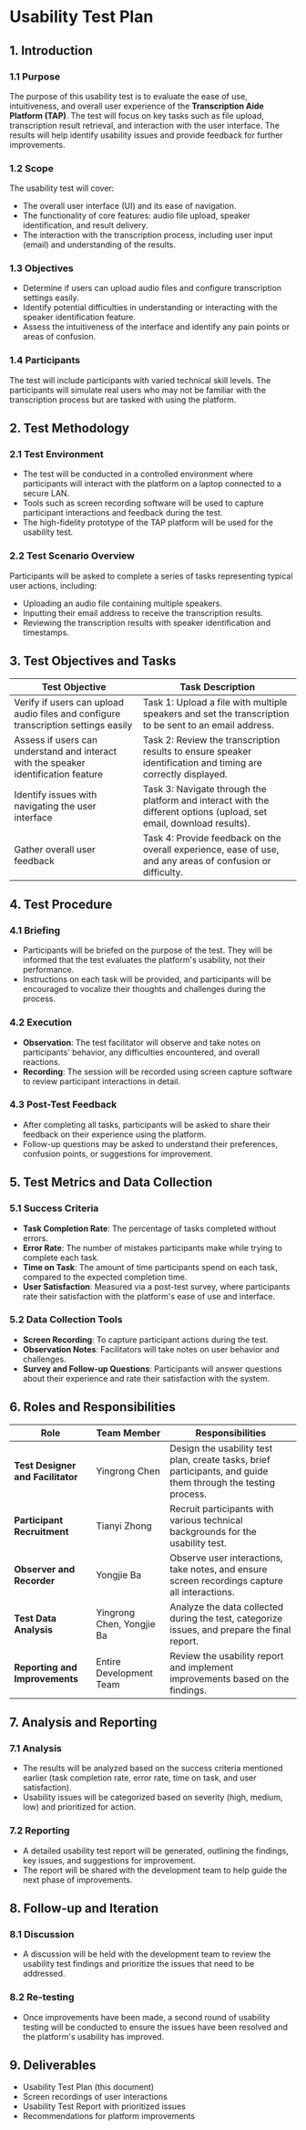 
# **Usability Test Plan**

## **1. Introduction**

### **1.1 Purpose**
The purpose of this usability test is to evaluate the ease of use, intuitiveness, and overall user experience of the **Transcription Aide Platform (TAP)**. The test will focus on key tasks such as file upload, transcription result retrieval, and interaction with the user interface. The results will help identify usability issues and provide feedback for further improvements.

### **1.2 Scope**
The usability test will cover:
- The overall user interface (UI) and its ease of navigation.
- The functionality of core features: audio file upload, speaker identification, and result delivery.
- The interaction with the transcription process, including user input (email) and understanding of the results.

### **1.3 Objectives**
- Determine if users can upload audio files and configure transcription settings easily.
- Identify potential difficulties in understanding or interacting with the speaker identification feature.
- Assess the intuitiveness of the interface and identify any pain points or areas of confusion.

### **1.4 Participants**
The test will include participants with varied technical skill levels. The participants will simulate real users who may not be familiar with the transcription process but are tasked with using the platform.


## **2. Test Methodology**

### **2.1 Test Environment**
- The test will be conducted in a controlled environment where participants will interact with the platform on a laptop connected to a secure LAN.
- Tools such as screen recording software will be used to capture participant interactions and feedback during the test.
- The high-fidelity prototype of the TAP platform will be used for the usability test.

### **2.2 Test Scenario Overview**
Participants will be asked to complete a series of tasks representing typical user actions, including:
- Uploading an audio file containing multiple speakers.
- Inputting their email address to receive the transcription results.
- Reviewing the transcription results with speaker identification and timestamps.


## **3. Test Objectives and Tasks**

| **Test Objective**                                                                 | **Task Description**                                                                                                   |
|------------------------------------------------------------------------------------|------------------------------------------------------------------------------------------------------------------------|
| Verify if users can upload audio files and configure transcription settings easily | Task 1: Upload a file with multiple speakers and set the transcription to be sent to an email address.                  |
| Assess if users can understand and interact with the speaker identification feature| Task 2: Review the transcription results to ensure speaker identification and timing are correctly displayed.           |
| Identify issues with navigating the user interface                                 | Task 3: Navigate through the platform and interact with the different options (upload, set email, download results).     |
| Gather overall user feedback                                                       | Task 4: Provide feedback on the overall experience, ease of use, and any areas of confusion or difficulty.              |


## **4. Test Procedure**

### **4.1 Briefing**
- Participants will be briefed on the purpose of the test. They will be informed that the test evaluates the platform's usability, not their performance.
- Instructions on each task will be provided, and participants will be encouraged to vocalize their thoughts and challenges during the process.

### **4.2 Execution**
- **Observation**: The test facilitator will observe and take notes on participants' behavior, any difficulties encountered, and overall reactions.
- **Recording**: The session will be recorded using screen capture software to review participant interactions in detail.
  
### **4.3 Post-Test Feedback**
- After completing all tasks, participants will be asked to share their feedback on their experience using the platform.
- Follow-up questions may be asked to understand their preferences, confusion points, or suggestions for improvement.


## **5. Test Metrics and Data Collection**

### **5.1 Success Criteria**
- **Task Completion Rate**: The percentage of tasks completed without errors.
- **Error Rate**: The number of mistakes participants make while trying to complete each task.
- **Time on Task**: The amount of time participants spend on each task, compared to the expected completion time.
- **User Satisfaction**: Measured via a post-test survey, where participants rate their satisfaction with the platform's ease of use and interface.

### **5.2 Data Collection Tools**
- **Screen Recording**: To capture participant actions during the test.
- **Observation Notes**: Facilitators will take notes on user behavior and challenges.
- **Survey and Follow-up Questions**: Participants will answer questions about their experience and rate their satisfaction with the system.


## **6. Roles and Responsibilities**

| **Role**                            | **Team Member**         | **Responsibilities**                                                                                           |
|-------------------------------------|-------------------------|----------------------------------------------------------------------------------------------------------------|
| **Test Designer and Facilitator**   | Yingrong Chen            | Design the usability test plan, create tasks, brief participants, and guide them through the testing process.   |
| **Participant Recruitment**         | Tianyi Zhong             | Recruit participants with various technical backgrounds for the usability test.                                |
| **Observer and Recorder**           | Yongjie Ba               | Observe user interactions, take notes, and ensure screen recordings capture all interactions.                  |
| **Test Data Analysis**              | Yingrong Chen, Yongjie Ba| Analyze the data collected during the test, categorize issues, and prepare the final report.                    |
| **Reporting and Improvements**      | Entire Development Team  | Review the usability report and implement improvements based on the findings.                                   |


## **7. Analysis and Reporting**

### **7.1 Analysis**
- The results will be analyzed based on the success criteria mentioned earlier (task completion rate, error rate, time on task, and user satisfaction).
- Usability issues will be categorized based on severity (high, medium, low) and prioritized for action.

### **7.2 Reporting**
- A detailed usability test report will be generated, outlining the findings, key issues, and suggestions for improvement.
- The report will be shared with the development team to help guide the next phase of improvements.


## **8. Follow-up and Iteration**

### **8.1 Discussion**
- A discussion will be held with the development team to review the usability test findings and prioritize the issues that need to be addressed.

### **8.2 Re-testing**
- Once improvements have been made, a second round of usability testing will be conducted to ensure the issues have been resolved and the platform's usability has improved.



## **9. Deliverables**
- Usability Test Plan (this document)
- Screen recordings of user interactions
- Usability Test Report with prioritized issues
- Recommendations for platform improvements
